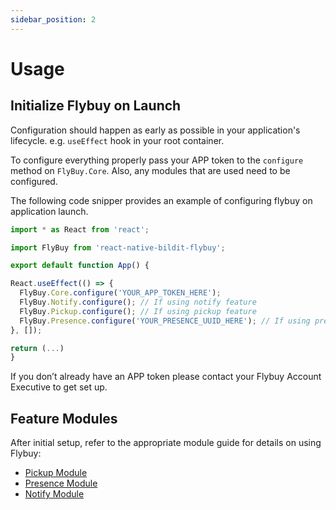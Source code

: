```yaml
---
sidebar_position: 2
---
```


# Usage

## Initialize Flybuy on Launch

Configuration should happen as early as possible in your application's lifecycle. e.g. `useEffect` hook in your root container.

To configure everything properly pass your APP token to the `configure` method on `FlyBuy.Core`. Also, any modules that are used need to be configured.

The following code snipper provides an example of configuring flybuy on application launch.

```js
import * as React from 'react';

import FlyBuy from 'react-native-bildit-flybuy';

export default function App() {

React.useEffect(() => {
  FlyBuy.Core.configure('YOUR_APP_TOKEN_HERE');
  FlyBuy.Notify.configure(); // If using notify feature
  FlyBuy.Pickup.configure(); // If using pickup feature
  FlyBuy.Presence.configure('YOUR_PRESENCE_UUID_HERE'); // If using presence feature
}, []);

return (...)
}

```

If you don’t already have an APP token please contact your Flybuy Account Executive to get set up.

## Feature Modules

After initial setup, refer to the appropriate module guide for details on using Flybuy:

- [Pickup Module](Modules/Pickup.md)
- [Presence Module](Modules/Presence.md)
- [Notify Module](Modules/Notify.md)
